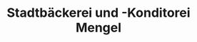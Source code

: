 ---
title: "Stadtbäckerei und -Konditorei Mengel"
url: /hann-muenden/stadtbaeckerei-und-konditorei-mengel/
shop: Konditorei
---